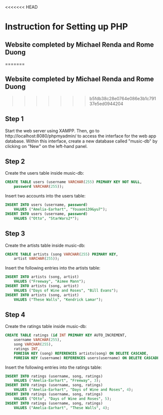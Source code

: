 <<<<<<< HEAD
# Instruction for Setting up PHP

## Website completed by Michael Renda and Rome Duong 
=======
## Website completed by Michael Renda and Rome Duong
>>>>>>> b5fdb38c28e0764e086e3b1c79137e5ed0944204

## Step 1

Start the web server using XAMPP. Then, go to http://localhost:8080/phpmyadmin/ to access the interface for the web app database. Within this interface, create a new database called "music-db" by clicking on "New" on the left-hand panel.

## Step 2

Create the users table inside music-db:

```sql
CREATE TABLE users (username VARCHAR(255) PRIMARY KEY NOT NULL,
    password VARCHAR(255));
```

Insert two accounts into the users table:

```sql
INSERT INTO users (username, password)
    VALUES ("Amelia-Earhart", "Youaom139&yu7");
INSERT INTO users (username, password)
    VALUES ("Otto", "StarWars2*");
```

## Step 3

Create the artists table inside music-db:

```sql
CREATE TABLE artists (song VARCHAR(255) PRIMARY KEY,
    artist VARCHAR(255));
```

Insert the following entries into the artists table:

```sql
INSERT INTO artists (song, artist)
    VALUES ("Freeway", "Aimee Mann");
INSERT INTO artists (song, artist)
    VALUES ("Days of Wine and Roses", "Bill Evans");
INSERT INTO artists (song, artist)
    VALUES ("These Walls", "Kendrick Lamar");
```

## Step 4

Create the ratings table inside music-db:

```sql
CREATE TABLE ratings (id INT PRIMARY KEY AUTO_INCREMENT,
    username VARCHAR(255),
    song VARCHAR(255),
    ratings INT,
    FOREIGN KEY (song) REFERENCES artists(song) ON DELETE CASCADE,
    FOREIGN KEY (username) REFERENCES users(username) ON DELETE CASCADE);
```

Insert the following entries into the ratings table:

```sql
INSERT INTO ratings (username, song, ratings)
    VALUES ("Amelia-Earhart", "Freeway", 3);
INSERT INTO ratings (username, song, ratings)
    VALUES ("Amelia-Earhart", "Days of Wine and Roses", 4);
INSERT INTO ratings (username, song, ratings)
    VALUES ("Otto", "Days of Wine and Roses", 5);
INSERT INTO ratings (username, song, ratings)
    VALUES ("Amelia-Earhart", "These Walls", 4);
```